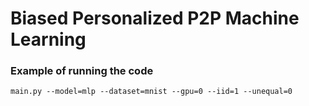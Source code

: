 # Biased Personalized P2P Machine Learning

### Example of running the code

`main.py --model=mlp --dataset=mnist --gpu=0 --iid=1 --unequal=0`

 